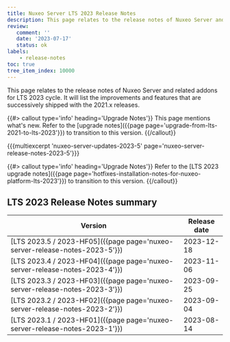 ```yaml
---
title: Nuxeo Server LTS 2023 Release Notes
description: This page relates to the release notes of Nuxeo Server and related addons for the 2023 cycle.
review:
   comment: ''
   date: '2023-07-17'
   status: ok
labels:
    - release-notes
toc: true
tree_item_index: 10000
---
```


This page relates to the release notes of Nuxeo Server and related addons for LTS 2023 cycle. It will list the improvements and features that are successively shipped with the 2021.x releases.


{{#> callout type='info' heading='Upgrade Notes'}}
This page mentions what's new. Refer to the [upgrade notes]({{page page='upgrade-from-lts-2021-to-lts-2023'}}) to transition to this version.
{{/callout}}

{{{multiexcerpt 'nuxeo-server-updates-2023-5' page='nuxeo-server-release-notes-2023-5'}}}

{{#> callout type='info' heading='Upgrade Notes'}}
Refer to the [LTS 2023 upgrade notes]({{page page='hotfixes-installation-notes-for-nuxeo-platform-lts-2023'}}) to transition to this version.
{{/callout}}

## LTS 2023 Release Notes summary

| Version                                                                       | Release date                 |
| ----------------------------------------------------------------------------- | ---------------------------- |
| [LTS 2023.5 / 2023-HF05]({{page page='nuxeo-server-release-notes-2023-5'}}) | 2023-12-18 |
| [LTS 2023.4 / 2023-HF04]({{page page='nuxeo-server-release-notes-2023-4'}}) | 2023-11-06 |
| [LTS 2023.3 / 2023-HF03]({{page page='nuxeo-server-release-notes-2023-3'}}) | 2023-09-25 |
| [LTS 2023.2 / 2023-HF02]({{page page='nuxeo-server-release-notes-2023-2'}}) | 2023-09-04 |
| [LTS 2023.1 / 2023-HF01]({{page page='nuxeo-server-release-notes-2023-1'}}) | 2023-08-14 |





